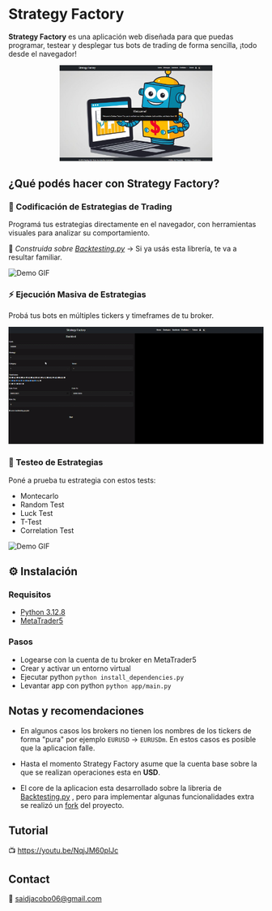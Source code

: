 
# Strategy Factory

**Strategy Factory** es una aplicación web diseñada para que puedas programar, testear y desplegar tus bots de trading de forma sencilla, ¡todo desde el navegador!
<p align="center">
  <img src="./images/home.png" alt="Interfaz" style="width: 60%; max-width: 600px;">
</p>

## ¿Qué podés hacer con Strategy Factory?

### 🤖 Codificación de Estrategias de Trading
Programá tus estrategias directamente en el navegador, con herramientas visuales para analizar su comportamiento.

🔹 *Construida sobre [Backtesting.py](https://github.com/kernc/backtesting.py)* → Si ya usás esta librería, te va a resultar familiar.

![Demo GIF](images/run_strategy.gif)

### ⚡ Ejecución Masiva de Estrategias
Probá tus bots en múltiples tickers y timeframes de tu broker.

![Demo GIF](images/backtests.gif)

### 🧪 Testeo de Estrategias
Poné a prueba tu estrategia con estos tests:
 - Montecarlo
 -  Random Test 
 - Luck Test 
 - T-Test 
 - Correlation Test

![Demo GIF](images/bot_tests.gif)

## ⚙️ Instalación

### Requisitos
- [Python 3.12.8](https://www.python.org/downloads/release/python-3128/)
- [MetaTrader5](https://www.metatrader5.com/es)

### Pasos
- Logearse con la cuenta de tu broker en MetaTrader5
- Crear y activar un entorno virtual
- Ejecutar python `python install_dependencies.py`
- Levantar app con python `python app/main.py`

## Notas y recomendaciones
- En algunos casos los brokers no tienen los nombres de los tickers de forma "pura" por ejemplo `EURUSD` -> `EURUSDm`. En estos casos es posible que la aplicacion falle.

- Hasta el momento Strategy Factory asume que la cuenta base sobre la que se realizan operaciones esta en **USD**.

- El core de la aplicacion esta desarrollado sobre la libreria de [Backtesting.py](https://github.com/kernc/backtesting.py)
, pero para implementar algunas funcionalidades extra se realizó un [fork](https://github.com/SaidJacobo/backtesting.py) del proyecto.

## Tutorial
📺 https://youtu.be/NqjJM60plJc

## Contact
📧 saidjacobo06@gmail.com
